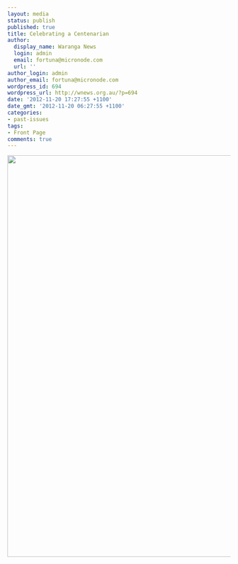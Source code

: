 ```yaml
---
layout: media
status: publish
published: true
title: Celebrating a Centenarian
author:
  display_name: Waranga News
  login: admin
  email: fortuna@micronode.com
  url: ''
author_login: admin
author_email: fortuna@micronode.com
wordpress_id: 694
wordpress_url: http://wnews.org.au/?p=694
date: '2012-11-20 17:27:55 +1100'
date_gmt: '2012-11-20 06:27:55 +1100'
categories:
- past-issues
tags:
- Front Page
comments: true
---
```


<a href="{{ site.url }}/images/2012/11/wnews20121115p01.pdf"><img class="alignnone size-full wp-image-693" title="Front Page - November 15, 2012" alt="" src="{{ site.url }}/images/2012/11/wnews20121115p01.png" width="624" height="907" /></a>
